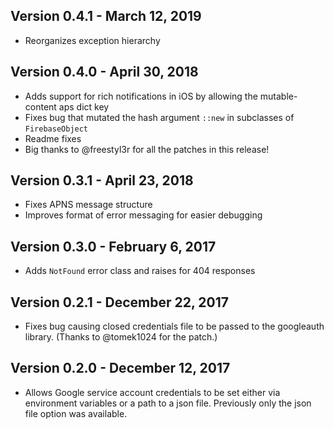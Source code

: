 ## Version 0.4.1 - March 12, 2019
* Reorganizes exception hierarchy

## Version 0.4.0 - April 30, 2018
* Adds support for rich notifications in iOS by allowing the mutable-content aps dict key
* Fixes bug that mutated the hash argument `::new` in subclasses of `FirebaseObject`
* Readme fixes
* Big thanks to @freestyl3r for all the patches in this release!

## Version 0.3.1 - April 23, 2018
* Fixes APNS message structure
* Improves format of error messaging for easier debugging

## Version 0.3.0 - February 6, 2017
* Adds `NotFound` error class and raises for 404 responses

## Version 0.2.1 - December 22, 2017
* Fixes bug causing closed credentials file to be passed to the googleauth library. (Thanks to
  @tomek1024 for the patch.)

## Version 0.2.0 - December 12, 2017

* Allows Google service account credentials to be set either via environment variables or a path to
  a json file. Previously only the json file option was available.
